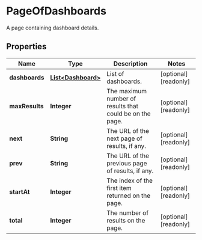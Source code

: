 

# PageOfDashboards

A page containing dashboard details.

## Properties

| Name | Type | Description | Notes |
|------------ | ------------- | ------------- | -------------|
|**dashboards** | [**List&lt;Dashboard&gt;**](Dashboard.md) | List of dashboards. |  [optional] [readonly] |
|**maxResults** | **Integer** | The maximum number of results that could be on the page. |  [optional] [readonly] |
|**next** | **String** | The URL of the next page of results, if any. |  [optional] [readonly] |
|**prev** | **String** | The URL of the previous page of results, if any. |  [optional] [readonly] |
|**startAt** | **Integer** | The index of the first item returned on the page. |  [optional] [readonly] |
|**total** | **Integer** | The number of results on the page. |  [optional] [readonly] |



